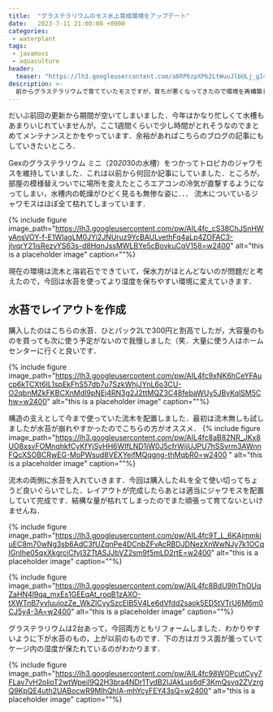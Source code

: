 ```yaml
---
title:  "グラステラリウムのモス水上育成環境をアップデート"
date:   2023-7-11 21:00:00 +0900
categories: 
 - waterplant
tags:
 - javamoss
 - aquaculture
header:
  teaser: "https://lh3.googleusercontent.com/a6RP6zpXPb2LtWuuJlbULj_gI4FTbKQfGV4dNfFMWDJovLy_VDSQyHb3ZXQel_VvE644jZDR4EIQt8dXP4il6DMgz1f8zAPew0cPgKaf6RLy6benKIVVw_Awq6mmV5m0iaLwsCKl=s0"
description: >-
  前からグラステラリウムで育てていたモスですが，育ちが悪くなってきたので環境を再構築します．
---
```


だいぶ前回の更新から期間が空いてしまいました．今年はかなり忙しくて水槽もあまりいじれていませんが，ここ1週間くらいで少し時間がとれそうなのでまとめてメンテナンスとかをやっています．余裕があればこちらのブログの記事にもしていきたいところ．

Gexのグラステラリウム ミニ（20*20*30の水槽）をつかってトロピカのジャワモスを維持していました．これは以前から何回か記事にしていました．ところが，部屋の模様替えついでに場所を変えたところエアコンの冷気が直撃するようになってしまい，水槽内の乾燥がひどく見るも無惨な姿に．．． 流木についているジャワモスはほぼ全て枯れてしまっています．

{% include figure image_path="https://lh3.googleusercontent.com/pw/AIL4fc_cS38ChJSnHWyAnsVOY-f-E1WIagLM0JYi2JNUruz9YcBAULvethFq4aLp4ZOFAC3-jIvqrY21isRezvYS63s-d8HqnJssMWLBYe5cBovkuCqV158=w2400" alt="this is a placeholder image" caption=""%}

現在の環境は流木と溶岩石でできていて，保水力がほとんどないのが問題だと考えたので，今回は水苔を使ってより湿度を保ちやすい環境に変えていきます．

## 水苔でレイアウトを作成

購入したのはこちらの水苔．ひとパック2Lで300円と割高でしたが，大容量のものを買っても次に使う予定がないので我慢しました（笑．大量に使う人はホームセンターに行くと良いです．

{% include figure image_path="https://lh3.googleusercontent.com/pw/AIL4fc9xNK6hCeYFAucp6kTCXt6IL1spEkFhS57db7u7SzkWhjJYnL6o3CU-O2qbnMZkFKBCXnMdI9pNEj4RN3g2J2ttMQZ3C48febaWUy5JByKqlSM5Chw=w2400" alt="this is a placeholder image" caption=""%}


構造の支えとして今まで使っていた流木を配置しました．最初は流木無しも試しましたが水苔が崩れやすかったのでこちらの方がオススメ．
{% include figure image_path="https://lh3.googleusercontent.com/pw/AIL4fc8aB82NR_JKx8UO8xsvFOMnqhkfCyKfYjSyHH6WIfLND1jW0J5cfrWijUJPU7hSSyrm3AWnnFQcXSOBCRwEG-MoPWsud8VEXYeifMQqgng-thMqbR0=w2400
" alt="this is a placeholder image" caption=""%}

流木の両側に水苔を入れていきます．今回は購入した4Lを全て使い切ってちょうど良いぐらいでした．レイアウトが完成したらあとは適当にジャワモスを配置していて完成です．結構な量が枯れてしまったのでまた頑張って育てないといけませんね． 

{% include figure image_path="https://lh3.googleusercontent.com/pw/AIL4fc9T_L_6KAjmmkiuEC8m70wNg3sb6AdC3fUZqnPe4DCnbZFvAcRBDJDNezXnWwNJy7k1OCqIGnIhe05qxXkgrciCfyI3ZTtASJJbVZ2sm9f5mLD2rtE=w2400" alt="this is a placeholder image" caption=""%}

{% include figure image_path="https://lh3.googleusercontent.com/pw/AIL4fc8BdU9IhThOUqZaHN4l9qa_mxEs1GEEqAt_roqB1zAXO-tXWTnB7yvIuujozZe_WkZlCvySzcEIB5V4Le6dVfdd2saok5ED5tVTrU6M6m0CJ5y4-3A=w2400" alt="this is a placeholder image" caption=""%}


グラステラリウムは2台あって，今回両方ともリフォームしました．わかりやすいように下が水苔のもの，上が以前のものです．下の方はガラス面が曇っていてケージ内の湿度が保たれているのがわかります．

{% include figure image_path="https://lh3.googleusercontent.com/pw/AIL4fc98WOPcutCyy7FLav7vH2olioT2wtWpeiI9Q2H3bra4NDr1TydB2IJAkLus6dF3KmQsvq2ZVzrgQ9KpQE4uth2UABocwR9MIhQhIA-mhYcyFEY43sQ=w2400" alt="this is a placeholder image" caption=""%}







